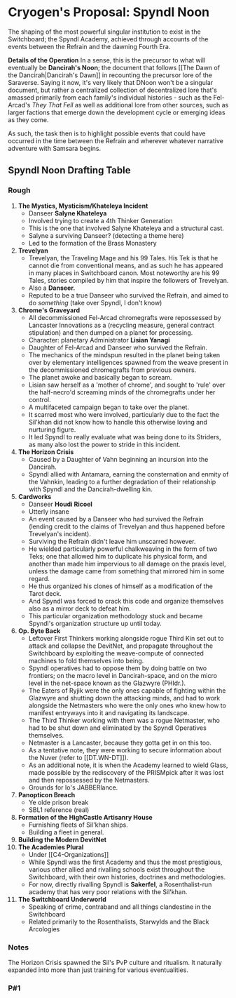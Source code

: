 # Cryogen's Proposal: Spyndl Noon
The shaping of the most powerful singular institution to exist in the Switchboard; the Spyndl Academy, achieved through accounts of the events between the Refrain and the dawning Fourth Era.

**Details of the Operation**
In a sense, this is the precursor to what will eventually be **Dancirah's Noon**; the document that follows [[The Dawn of the Dancirah|Dancirah's Dawn]] in recounting the precursor lore of the Saraverse. Saying it now, it's very likely that DNoon won't be a singular document, but rather a centralized collection of decentralized lore that's amassed primarily from each family's individual histories - such as the Fel-Arcad's *They That Fell* as well as additional lore from other sources, such as larger factions that emerge down the development cycle or emerging ideas as they come.

As such, the task then is to highlight possible events that could have occurred in the time between the Refrain and wherever whatever narrative adventure with Samsara begins.

## Spyndl Noon Drafting Table
### Rough
1. **The Mystics, Mysticism/Khateleya Incident**
	- Danseer **Salyne Khateleya**
	- Involved trying to create a 4th Thinker Generation
	- This is the one that involved Salyne Khateleya and a structural cast.
	- Salyne a surviving Danseer? (detecting a theme here)
	- Led to the formation of the Brass Monastery
2. **Trevelyan**
	- Trevelyan, the Traveling Mage and his 99 Tales. His Tek is that he cannot die from conventional means, and as such he has appeared in many places in Switchboard canon. Most noteworthy are his 99 Tales, stories compiled by him that inspire the followers of Trevelyan.
	- Also a **Danseer.**
	- Reputed to be a true Danseer who survived the Refrain, and aimed to do *something* (take over Spyndl, I don't know)
3. **Chrome's Graveyard**
	- All decommissioned Fel-Arcad chromegrafts were repossessed by Lancaster Innovations as a (recycling measure, general contract stipulation) and then dumped on a planet for processing.
	- Character: planetary Administrator **Lisian Yanagi**
	- Daughter of Fel-Arcad and Danseer who survived the Refrain.
	- The mechanics of the mindspun resulted in the planet being taken over by elementary intelligences spawned from the weave present in the decommissioned chromegrafts from previous owners. 
	- The planet awoke and basically began to scream.
	- Lisian saw herself as a 'mother of chrome', and sought to 'rule' over the half-necro'd screaming minds of the chromegrafts under her control.
	- A multifaceted campaign began to take over the planet.
	- It scarred most who were involved, particularly due to the fact the Sil'khan did not know how to handle this otherwise loving and nurturing figure.
	- It led Spyndl to really evaluate what was being done to its Striders, as many also lost the power to stride in this incident.
4. **The Horizon Crisis**
	- Caused by a Daughter of Vahn beginning an incursion into the Dancirah.
	- Spyndl allied with Antamara, earning the consternation and enmity of the Vahnkin, leading to a further degradation of their relationship with Spyndl and the Dancirah-dwelling kin.
5. **Cardworks**
	- Danseer **Houdi Ricoel**
	- Utterly insane
	- An event caused by a Danseer who had survived the Refrain (lending credit to the claims of Trevelyan and thus happened before Trevelyan's incident).
	- Surviving the Refrain didn't leave him unscarred however.
	- He wielded particularly powerful chalkweaving in the form of two Teks; one that allowed him to duplicate his physical form, and another than made him impervious to all damage on the praxis level, unless the damage came from something that mirrored him in some regard.
	- He thus organized his clones of himself as a modification of the Tarot deck.
	- And Spyndl was forced to crack this code and organize themselves also as a mirror deck to defeat him.
	- This particular organization methodology stuck and became Spyndl's organization structure up until today.
6. **Op. Byte Back**
	- Leftover First Thinkers working alongside rogue Third Kin set out to attack and collapse the DevitNet, and propagate throughout the Switchboard by exploiting the weave-compute of connected machines to fold themselves into being.
	- Spyndl operatives had to oppose them by doing battle on two frontiers; on the macro level in Dancirah-space, and on the micro level in the net-space known as the Glazwyre (PHldr.). 
	- The Eaters of Ryjik were the only ones capable of fighting within the Glazwyre and shutting down the attacking minds, and had to work alongside the Netmasters who were the only ones who knew how to manifest entryways into it and navigating its landscape.
	- The Third Thinker working with them was a rogue Netmaster, who had to be shut down and eliminated by the Spyndl Operatives themselves.
	- Netmaster is a Lancaster, because they gotta get in on this too.
	- As a tentative note, they were working to secure information about the Nuver (refer to [[DT.WN-DT]]).
	- As an additional note, it is when the Academy learned to wield Glass, made possible by the rediscovery of the PRISMpick after it was lost and then repossessed by the Netmasters.
	- Grounds for Io's JABBERlance.
7. **Panopticon Breach**
	- Ye olde prison break
	- SBL1 reference (real)
8. **Formation of the HighCastle Artisanry House**
	- Furnishing fleets of Sil'khan ships.
	- Building a fleet in general.
9. **Building the Modern DevitNet**
10. **The Academies Plural**
	- Under [[C4-Organizations]]
	- While Spyndl was the first Academy and thus the most prestigious, various other allied and rivalling schools exist throughout the Switchboard, with their own histories, doctrines and methodologies.
	- For now, directly rivalling Spyndl is **Sakerfel**, a Rosenthalist-run academy that has very poor relations with the Sil'khan.
11. **The Switchboard Underworld**
	- Speaking of crime, contraband and all things clandestine in the Switchboard
	- Related primarily to the Rosenthalists, Starwylds and the Black Arcologies

### Notes
The Horizon Crisis spawned the Sil's PvP culture and ritualism. It naturally expanded into more than just training for various eventualities. 

### P#1